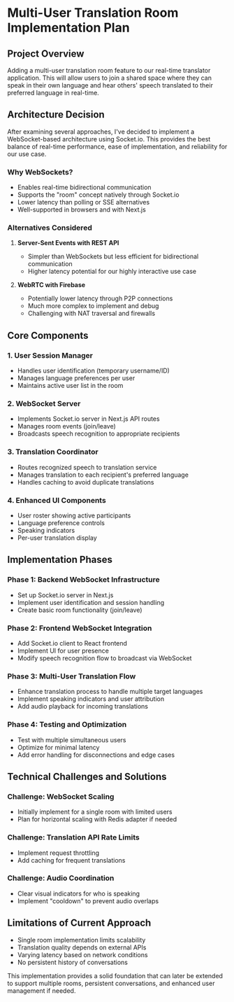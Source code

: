 # Multi-User Translation Room Implementation Plan

## Project Overview
Adding a multi-user translation room feature to our real-time translator application. This will allow users to join a shared space where they can speak in their own language and hear others' speech translated to their preferred language in real-time.

## Architecture Decision

After examining several approaches, I've decided to implement a WebSocket-based architecture using Socket.io. This provides the best balance of real-time performance, ease of implementation, and reliability for our use case.

### Why WebSockets?
- Enables real-time bidirectional communication
- Supports the "room" concept natively through Socket.io
- Lower latency than polling or SSE alternatives
- Well-supported in browsers and with Next.js

### Alternatives Considered
1. **Server-Sent Events with REST API**
   - Simpler than WebSockets but less efficient for bidirectional communication
   - Higher latency potential for our highly interactive use case

2. **WebRTC with Firebase**
   - Potentially lower latency through P2P connections
   - Much more complex to implement and debug
   - Challenging with NAT traversal and firewalls

## Core Components

### 1. User Session Manager
- Handles user identification (temporary username/ID)
- Manages language preferences per user
- Maintains active user list in the room

### 2. WebSocket Server
- Implements Socket.io server in Next.js API routes
- Manages room events (join/leave)
- Broadcasts speech recognition to appropriate recipients

### 3. Translation Coordinator
- Routes recognized speech to translation service
- Manages translation to each recipient's preferred language
- Handles caching to avoid duplicate translations

### 4. Enhanced UI Components
- User roster showing active participants
- Language preference controls
- Speaking indicators
- Per-user translation display

## Implementation Phases

### Phase 1: Backend WebSocket Infrastructure
- Set up Socket.io server in Next.js
- Implement user identification and session handling
- Create basic room functionality (join/leave)

### Phase 2: Frontend WebSocket Integration
- Add Socket.io client to React frontend
- Implement UI for user presence
- Modify speech recognition flow to broadcast via WebSocket

### Phase 3: Multi-User Translation Flow
- Enhance translation process to handle multiple target languages
- Implement speaking indicators and user attribution
- Add audio playback for incoming translations

### Phase 4: Testing and Optimization
- Test with multiple simultaneous users
- Optimize for minimal latency
- Add error handling for disconnections and edge cases

## Technical Challenges and Solutions

### Challenge: WebSocket Scaling
- Initially implement for a single room with limited users
- Plan for horizontal scaling with Redis adapter if needed

### Challenge: Translation API Rate Limits
- Implement request throttling
- Add caching for frequent translations

### Challenge: Audio Coordination
- Clear visual indicators for who is speaking
- Implement "cooldown" to prevent audio overlaps

## Limitations of Current Approach
- Single room implementation limits scalability
- Translation quality depends on external APIs
- Varying latency based on network conditions
- No persistent history of conversations

This implementation provides a solid foundation that can later be extended to support multiple rooms, persistent conversations, and enhanced user management if needed. 